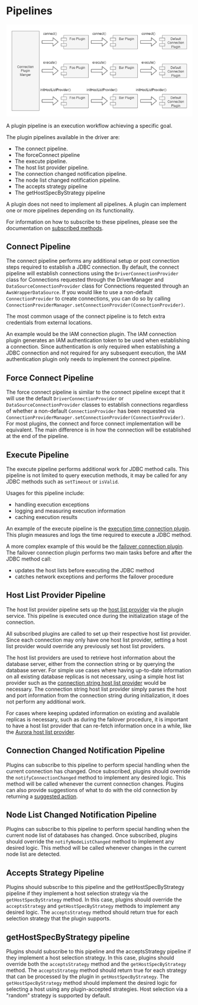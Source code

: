 # Pipelines

<div style="center"><img src="../images/pipelines.png" alt="diagram for the plugin service design"/></div>

A plugin pipeline is an execution workflow achieving a specific goal.

The plugin pipelines available in the driver are:
- The connect pipeline.
- The forceConnect pipeline
- The execute pipeline.
- The host list provider pipeline.
- The connection changed notification pipeline.
- The node list changed notification pipeline.
- The accepts strategy pipeline
- The getHostSpecByStrategy pipeline

A plugin does not need to implement all pipelines. A plugin can implement one or more pipelines depending on its functionality.

For information on how to subscribe to these pipelines, please see the documentation on [subscribed methods](./LoadablePlugins.md#subscribed-methods).

## Connect Pipeline

The connect pipeline performs any additional setup or post connection steps required to establish a JDBC connection. By default, the connect pipeline will establish connections using the `DriverConnectionProvider` class for Connections requested through the DriverManager and `DataSourceConnectionProvider` class for Connections requested through an `AwsWrapperDataSource`. If you would like to use a non-default `ConnectionProvider` to create connections, you can do so by calling `ConnectionProviderManager.setConnectionProvider(ConnectionProvider)`.

The most common usage of the connect pipeline is to fetch extra credentials from external locations.

An example would be the IAM connection plugin. The IAM connection plugin generates an IAM authentication token to be used when establishing a connection. Since authentication is only required when establishing a JDBC connection and not required for any subsequent execution, the IAM authentication plugin only needs to implement the connect pipeline.

## Force Connect Pipeline

The force connect pipeline is similar to the connect pipeline except that it will use the default `DriverConnectionProvider` or `DataSourceConnectionProvider` classes to establish connections regardless of whether a non-default `ConnectionProvider` has been requested via `ConnectionProviderManager.setConnectionProvider(ConnectionProvider)`. For most plugins, the connect and force connect implementation will be equivalent. The main difference is in how the connection will be established at the end of the pipeline.

## Execute Pipeline

The execute pipeline performs additional work for JDBC method calls. This pipeline is not limited to query execution methods, it may be called for any JDBC methods such as `setTimeout` or `isValid`.

Usages for this pipeline include:

- handling execution exceptions
- logging and measuring execution information
- caching execution results

An example of the execute pipeline is the [execution time connection plugin](/wrapper/src/main/java/software/amazon/jdbc/plugin/ExecutionTimeConnectionPlugin.java).
This plugin measures and logs the time required to execute a JDBC method.

A more complex example of this would be the [failover connection plugin](/wrapper/src/main/java/software/amazon/jdbc/plugin/failover/FailoverConnectionPlugin.java).
The failover connection plugin performs two main tasks before and after the JDBC method call:

- updates the host lists before executing the JDBC method
- catches network exceptions and performs the failover procedure

## Host List Provider Pipeline

The host list provider pipeline sets up the [host list provider](./PluginService.md#host-list-providers) via the plugin service.
This pipeline is executed once during the initialization stage of the connection.

All subscribed plugins are called to set up their respective host list provider.
Since each connection may only have one host list provider,
setting a host list provider would override any previously set host list providers.

The host list providers are used to retrieve host information about the database server,
either from the connection string or by querying the database server.
For simple use cases where having up-to-date information on all existing database replicas is not necessary,
using a simple host list provider such as the [connection string host list provider](/wrapper/src/main/java/software/amazon/jdbc/hostlistprovider/ConnectionStringHostListProvider.java) would be necessary.
The connection string host list provider simply parses the host and port information from the connection string during initialization,
it does not perform any additional work.

For cases where keeping updated information on existing and available replicas is necessary,
such as during the failover procedure, it is important to have a host list provider that can re-fetch information once in a while,
like the [Aurora host list provider](/wrapper/src/main/java/software/amazon/jdbc/plugin/AuroraHostListConnectionPlugin.java).

## Connection Changed Notification Pipeline

Plugins can subscribe to this pipeline to perform special handling when the current connection has changed. Once 
subscribed, plugins should override the `notifyConnectionChanged` method to implement any desired logic. This method 
will be called whenever the current connection changes. Plugins can also provide suggestions of what to do with the old 
connection by returning a 
[suggested action](/wrapper/src/main/java/software/amazon/jdbc/OldConnectionSuggestedAction.java).

## Node List Changed Notification Pipeline

Plugins can subscribe to this pipeline to perform special handling when the current node list of databases has changed. 
Once subscribed, plugins should override the `notifyNodeListChanged` method to implement any desired logic. This method
will be called whenever changes in the current node list are detected.

## Accepts Strategy Pipeline

Plugins should subscribe to this pipeline and the getHostSpecByStrategy pipeline if they implement a host selection strategy via the `getHostSpecByStrategy` method. In this case, plugins should override the `acceptsStrategy` and `getHostSpecByStrategy` methods to implement any desired logic. The `acceptsStrategy` method should return true for each selection strategy that the plugin supports.

## getHostSpecByStrategy pipeline

Plugins should subscribe to this pipeline and the acceptsStrategy pipeline if they implement a host selection strategy. In this case, plugins should override both the `acceptsStrategy` method and the `getHostSpecByStrategy` method. The `acceptsStrategy` method should return true for each strategy that can be processed by the plugin in `getHostSpecByStrategy`. The `getHostSpecByStrategy` method should implement the desired logic for selecting a host using any plugin-accepted strategies. Host selection via a "random" strategy is supported by default.


